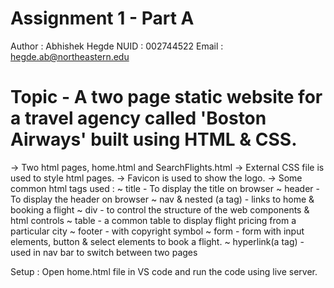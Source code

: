 # Assignment 1 - Part A
Author : Abhishek Hegde
NUID : 002744522
Email : hegde.ab@northeastern.edu

# Topic - A two page static website for a travel agency called 'Boston Airways' built using HTML & CSS.
-> Two html pages, home.html and SearchFlights.html
-> External CSS file is used to style html pages.
-> Favicon is used to show the logo.
-> Some common html tags used :
    ~ title - To display the title on browser
    ~ header - To display the header on browser
    ~ nav & nested (a tag) - links to home & booking a flight
    ~ div - to control the structure of the web components & html controls
    ~ table - a common table to display flight pricing from a particular city
    ~ footer - with copyright symbol
    ~ form - form with input elements, button & select elements to book a flight.
    ~ hyperlink(a tag) - used in nav bar to switch between two pages

Setup : 
Open home.html file in VS code and run the code using live server.